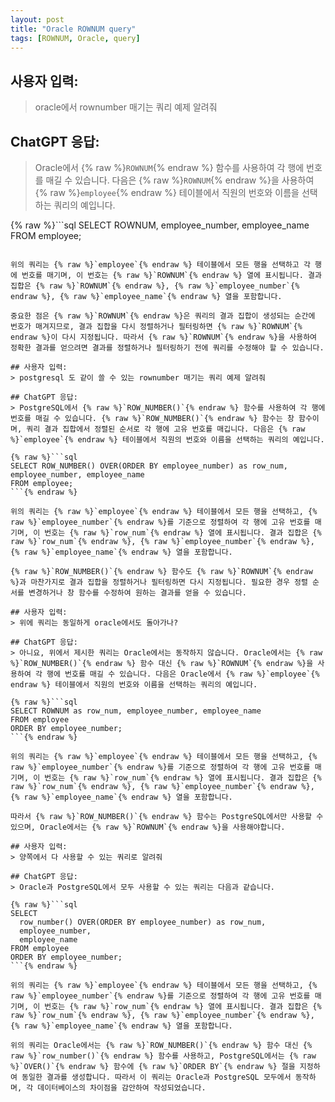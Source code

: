 ```yaml
---
layout: post
title: "Oracle ROWNUM query"
tags: [ROWNUM, Oracle, query]
---
```


## 사용자 입력:
> oracle에서 rownumber 매기는 쿼리 예제 알려줘

## ChatGPT 응답:
> Oracle에서 {% raw %}`ROWNUM`{% endraw %} 함수를 사용하여 각 행에 번호를 매길 수 있습니다. 다음은 {% raw %}`ROWNUM`{% endraw %}을 사용하여 {% raw %}`employee`{% endraw %} 테이블에서 직원의 번호와 이름을 선택하는 쿼리의 예입니다.

{% raw %}```sql
SELECT ROWNUM, employee_number, employee_name
FROM employee;
```{% endraw %}

위의 쿼리는 {% raw %}`employee`{% endraw %} 테이블에서 모든 행을 선택하고 각 행에 번호를 매기며, 이 번호는 {% raw %}`ROWNUM`{% endraw %} 열에 표시됩니다. 결과 집합은 {% raw %}`ROWNUM`{% endraw %}, {% raw %}`employee_number`{% endraw %}, {% raw %}`employee_name`{% endraw %} 열을 포함합니다. 

중요한 점은 {% raw %}`ROWNUM`{% endraw %}은 쿼리의 결과 집합이 생성되는 순간에 번호가 매겨지므로, 결과 집합을 다시 정렬하거나 필터링하면 {% raw %}`ROWNUM`{% endraw %}이 다시 지정됩니다. 따라서 {% raw %}`ROWNUM`{% endraw %}을 사용하여 정확한 결과를 얻으려면 결과를 정렬하거나 필터링하기 전에 쿼리를 수정해야 할 수 있습니다.

## 사용자 입력:
> postgresql 도 같이 쓸 수 있는 rownumber 매기는 쿼리 예제 알려줘

## ChatGPT 응답:
> PostgreSQL에서 {% raw %}`ROW_NUMBER()`{% endraw %} 함수를 사용하여 각 행에 번호를 매길 수 있습니다. {% raw %}`ROW_NUMBER()`{% endraw %} 함수는 창 함수이며, 쿼리 결과 집합에서 정렬된 순서로 각 행에 고유 번호를 매깁니다. 다음은 {% raw %}`employee`{% endraw %} 테이블에서 직원의 번호와 이름을 선택하는 쿼리의 예입니다.

{% raw %}```sql
SELECT ROW_NUMBER() OVER(ORDER BY employee_number) as row_num, employee_number, employee_name
FROM employee;
```{% endraw %}

위의 쿼리는 {% raw %}`employee`{% endraw %} 테이블에서 모든 행을 선택하고, {% raw %}`employee_number`{% endraw %}를 기준으로 정렬하여 각 행에 고유 번호를 매기며, 이 번호는 {% raw %}`row_num`{% endraw %} 열에 표시됩니다. 결과 집합은 {% raw %}`row_num`{% endraw %}, {% raw %}`employee_number`{% endraw %}, {% raw %}`employee_name`{% endraw %} 열을 포함합니다.

{% raw %}`ROW_NUMBER()`{% endraw %} 함수도 {% raw %}`ROWNUM`{% endraw %}과 마찬가지로 결과 집합을 정렬하거나 필터링하면 다시 지정됩니다. 필요한 경우 정렬 순서를 변경하거나 창 함수를 수정하여 원하는 결과를 얻을 수 있습니다.

## 사용자 입력:
> 위에 쿼리는 동일하게 oracle에서도 돌아가나?

## ChatGPT 응답:
> 아니요, 위에서 제시한 쿼리는 Oracle에서는 동작하지 않습니다. Oracle에서는 {% raw %}`ROW_NUMBER()`{% endraw %} 함수 대신 {% raw %}`ROWNUM`{% endraw %}을 사용하여 각 행에 번호를 매길 수 있습니다. 다음은 Oracle에서 {% raw %}`employee`{% endraw %} 테이블에서 직원의 번호와 이름을 선택하는 쿼리의 예입니다.

{% raw %}```sql
SELECT ROWNUM as row_num, employee_number, employee_name
FROM employee
ORDER BY employee_number;
```{% endraw %}

위의 쿼리는 {% raw %}`employee`{% endraw %} 테이블에서 모든 행을 선택하고, {% raw %}`employee_number`{% endraw %}를 기준으로 정렬하여 각 행에 고유 번호를 매기며, 이 번호는 {% raw %}`row_num`{% endraw %} 열에 표시됩니다. 결과 집합은 {% raw %}`row_num`{% endraw %}, {% raw %}`employee_number`{% endraw %}, {% raw %}`employee_name`{% endraw %} 열을 포함합니다.

따라서 {% raw %}`ROW_NUMBER()`{% endraw %} 함수는 PostgreSQL에서만 사용할 수 있으며, Oracle에서는 {% raw %}`ROWNUM`{% endraw %}을 사용해야합니다.

## 사용자 입력:
> 양쪽에서 다 사용할 수 있는 쿼리로 알려줘

## ChatGPT 응답:
> Oracle과 PostgreSQL에서 모두 사용할 수 있는 쿼리는 다음과 같습니다.

{% raw %}```sql
SELECT 
  row_number() OVER(ORDER BY employee_number) as row_num, 
  employee_number, 
  employee_name 
FROM employee
ORDER BY employee_number;
```{% endraw %}

위의 쿼리는 {% raw %}`employee`{% endraw %} 테이블에서 모든 행을 선택하고, {% raw %}`employee_number`{% endraw %}를 기준으로 정렬하여 각 행에 고유 번호를 매기며, 이 번호는 {% raw %}`row_num`{% endraw %} 열에 표시됩니다. 결과 집합은 {% raw %}`row_num`{% endraw %}, {% raw %}`employee_number`{% endraw %}, {% raw %}`employee_name`{% endraw %} 열을 포함합니다.

위의 쿼리는 Oracle에서는 {% raw %}`ROW_NUMBER()`{% endraw %} 함수 대신 {% raw %}`row_number()`{% endraw %} 함수를 사용하고, PostgreSQL에서는 {% raw %}`OVER()`{% endraw %} 함수에 {% raw %}`ORDER BY`{% endraw %} 절을 지정하여 동일한 결과를 생성합니다. 따라서 이 쿼리는 Oracle과 PostgreSQL 모두에서 동작하며, 각 데이터베이스의 차이점을 감안하여 작성되었습니다.


